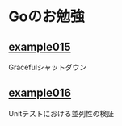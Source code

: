 
# Goのお勉強

## [example015](cmd/example015)

Gracefulシャットダウン

## [example016](cmd/example016)

Unitテストにおける並列性の検証
